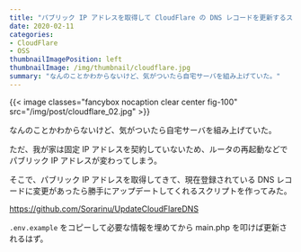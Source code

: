 ```yaml
---
title: "パブリック IP アドレスを取得して CloudFlare の DNS レコードを更新するスクリプトを作った"
date: 2020-02-11
categories:
- CloudFlare
- OSS
thumbnailImagePosition: left
thumbnailImage: /img/thumbnail/cloudflare.jpg
summary: "なんのことかわからないけど、気がついたら自宅サーバを組み上げていた。"
---
```


{{< image classes="fancybox nocaption clear center fig-100" src="/img/post/cloudflare_02.jpg" >}}

なんのことかわからないけど、気がついたら自宅サーバを組み上げていた。

ただ、我が家は固定 IP アドレスを契約していないため、ルータの再起動などでパブリック IP アドレスが変わってしまう。

そこで、パブリック IP アドレスを取得してきて、現在登録されている DNS レコードに変更があったら勝手にアップデートしてくれるスクリプトを作ってみた。

https://github.com/Sorarinu/UpdateCloudFlareDNS

`.env.example` をコピーして必要な情報を埋めてから main.php を叩けば更新されるはず。
